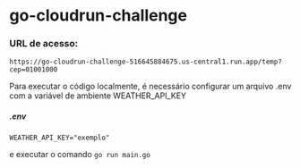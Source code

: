 # go-cloudrun-challenge

### URL de acesso:

```
https://go-cloudrun-challenge-516645884675.us-central1.run.app/temp?cep=01001000
```

Para executar o código localmente, é necessário configurar um arquivo .env com a variável de ambiente WEATHER_API_KEY

##### .env

```
WEATHER_API_KEY="exemplo"
```

e executar o comando `go run main.go`
